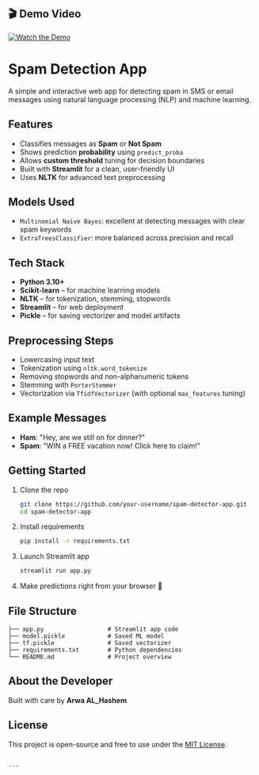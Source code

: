 ## 🎬 Demo Video

[![Watch the Demo](https://img.youtube.com/vi/hYiA8QJ77Yk/maxresdefault.jpg)](https://www.youtube.com/watch?v=hYiA8QJ77Yk)


#  Spam Detection App

A simple and interactive web app for detecting spam in SMS or email messages using natural language processing (NLP) and machine learning.

##  Features

- Classifies messages as **Spam** or **Not Spam**
- Shows prediction **probability** using `predict_proba`
- Allows **custom threshold** tuning for decision boundaries
- Built with **Streamlit** for a clean, user-friendly UI
- Uses **NLTK** for advanced text preprocessing


##  Models Used

- `Multinomial Naive Bayes`: excellent at detecting messages with clear spam keywords
- `ExtraTreesClassifier`: more balanced across precision and recall


##  Tech Stack

- **Python 3.10+**
- **Scikit-learn** – for machine learning models
- **NLTK** – for tokenization, stemming, stopwords
- **Streamlit** – for web deployment
- **Pickle** – for saving vectorizer and model artifacts

##  Preprocessing Steps

- Lowercasing input text
- Tokenization using `nltk.word_tokenize`
- Removing stopwords and non-alphanumeric tokens
- Stemming with `PorterStemmer`
- Vectorization via `TfidfVectorizer` (with optional `max_features` tuning)

##  Example Messages

- **Ham**: "Hey, are we still on for dinner?"
- **Spam**: "WIN a FREE vacation now! Click here to claim!"

##  Getting Started

1. Clone the repo  
   ```bash
   git clone https://github.com/your-username/spam-detector-app.git
   cd spam-detector-app
   ```

2. Install requirements  
   ```bash
   pip install -r requirements.txt
   ```

3. Launch Streamlit app  
   ```bash
   streamlit run app.py
   ```

4. Make predictions right from your browser 🎉

##  File Structure

```
├── app.py                  # Streamlit app code
├── model.pickle            # Saved ML model
├── tf.pickle               # Saved vectorizer
├── requirements.txt        # Python dependencies
└── README.md               # Project overview
```

##  About the Developer

Built with care by **Arwa AL_Hashem**

##  License

This project is open-source and free to use under the [MIT License](LICENSE).
```

---

